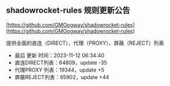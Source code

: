 ## shadowrocket-rules 规则更新公告

[https://github.com/GMOogway/shadowrocket-rules](https://github.com/GMOogway/shadowrocket-rules)

提供全面的直连（DIRECT）、代理（PROXY）、屏蔽（REJECT）列表
- 最后 更新 时间：2023-11-12 06:34:40
- 直连DIRECT列表：64809，update -35
- 代理PROXY 列表：19344，update +5
- 屏蔽REJECT列表：65902，update +44
